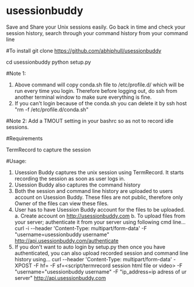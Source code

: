 # usessionbuddy
Save and Share your Unix sessions easily. Go back in time and check your session history, search through your command history from your command line

#To install
git clone https://github.com/abhiphull/usessionbuddy

cd usessionbuddy
python setup.py <usession buddy username> <ip address from you are uploading your session and history>

#Note 1:
1. Above command will copy conda.sh file to /etc/profile.d/ which will be run every time you login. Therefore before logging out, do ssh from another terminal window to make sure everything is fine.
2. If you can't login because of the conda.sh you can delete it by ssh host "rm -f /etc/profile.d/conda.sh"

#Note 2:
  Add a TMOUT setting in your bashrc so as not to record idle sessions.
  
#Requirements 

TermRecord to capture the session

#Usage:
1.  Usession Buddy captures the unix session using TermRecord. It starts recording the session as soon as user logs in. 
2.  Usession Buddy also captures the command history
3.  Both the session and command line history are uploaded to users account on Usession Buddy. These files are not public, therefore only Owner of the files can view these files.
4.  User has to have Usession Buddy account for the files to be uploaded.
  a. Create account on http://usessionbuddy.com
  b. To upload files from your server; authenticate it from your server using following cmd line...
    curl -i --header 'Content-Type: multipart/form-data' -F "username=usessionbuddy username"  http://api.usessionbuddy.com/authenticate
5. If you don't want to auto login by setup.py then once you have authenticated, you can also upload recorded session and command line history using...
    curl --header 'Content-Type: multipart/form-data' -XPOST -F hf=<cmdline history file> -F sf=<script/termrecord session html file or video> -F "username="usessionbuddy username" -F "ip_address=ip adress of ur server" http://api.usessionbuddy.com

